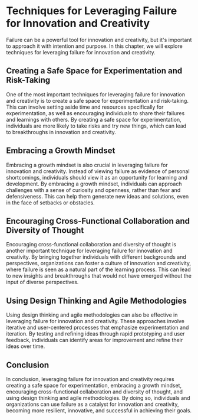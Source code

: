 Techniques for Leveraging Failure for Innovation and Creativity
============================================================================================================================

Failure can be a powerful tool for innovation and creativity, but it's important to approach it with intention and purpose. In this chapter, we will explore techniques for leveraging failure for innovation and creativity.

Creating a Safe Space for Experimentation and Risk-Taking
---------------------------------------------------------

One of the most important techniques for leveraging failure for innovation and creativity is to create a safe space for experimentation and risk-taking. This can involve setting aside time and resources specifically for experimentation, as well as encouraging individuals to share their failures and learnings with others. By creating a safe space for experimentation, individuals are more likely to take risks and try new things, which can lead to breakthroughs in innovation and creativity.

Embracing a Growth Mindset
--------------------------

Embracing a growth mindset is also crucial in leveraging failure for innovation and creativity. Instead of viewing failure as evidence of personal shortcomings, individuals should view it as an opportunity for learning and development. By embracing a growth mindset, individuals can approach challenges with a sense of curiosity and openness, rather than fear and defensiveness. This can help them generate new ideas and solutions, even in the face of setbacks or obstacles.

Encouraging Cross-Functional Collaboration and Diversity of Thought
-------------------------------------------------------------------

Encouraging cross-functional collaboration and diversity of thought is another important technique for leveraging failure for innovation and creativity. By bringing together individuals with different backgrounds and perspectives, organizations can foster a culture of innovation and creativity, where failure is seen as a natural part of the learning process. This can lead to new insights and breakthroughs that would not have emerged without the input of diverse perspectives.

Using Design Thinking and Agile Methodologies
---------------------------------------------

Using design thinking and agile methodologies can also be effective in leveraging failure for innovation and creativity. These approaches involve iterative and user-centered processes that emphasize experimentation and iteration. By testing and refining ideas through rapid prototyping and user feedback, individuals can identify areas for improvement and refine their ideas over time.

Conclusion
----------

In conclusion, leveraging failure for innovation and creativity requires creating a safe space for experimentation, embracing a growth mindset, encouraging cross-functional collaboration and diversity of thought, and using design thinking and agile methodologies. By doing so, individuals and organizations can use failure as a catalyst for innovation and creativity, becoming more resilient, innovative, and successful in achieving their goals.
